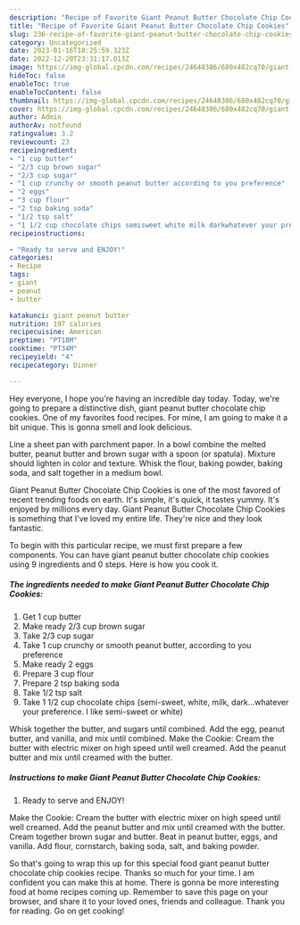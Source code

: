 ```yaml
---
description: "Recipe of Favorite Giant Peanut Butter Chocolate Chip Cookies"
title: "Recipe of Favorite Giant Peanut Butter Chocolate Chip Cookies"
slug: 236-recipe-of-favorite-giant-peanut-butter-chocolate-chip-cookies
category: Uncategorized
date: 2023-01-16T18:25:59.323Z
date: 2022-12-20T23:31:17.013Z
image: https://img-global.cpcdn.com/recipes/24648386/680x482cq70/giant-peanut-butter-chocolate-chip-cookies-recipe-main-photo.jpg
hideToc: false
enableToc: true
enableTocContent: false
thumbnail: https://img-global.cpcdn.com/recipes/24648386/680x482cq70/giant-peanut-butter-chocolate-chip-cookies-recipe-main-photo.jpg
cover: https://img-global.cpcdn.com/recipes/24648386/680x482cq70/giant-peanut-butter-chocolate-chip-cookies-recipe-main-photo.jpg
author: Admin
authorAv: notfound
ratingvalue: 3.2
reviewcount: 23
recipeingredient:
- "1 cup butter"
- "2/3 cup brown sugar"
- "2/3 cup sugar"
- "1 cup crunchy or smooth peanut butter according to you preference"
- "2 eggs"
- "3 cup flour"
- "2 tsp baking soda"
- "1/2 tsp salt"
- "1 1/2 cup chocolate chips semisweet white milk darkwhatever your preference I like semisweet or white"
recipeinstructions:

- "Ready to serve and ENJOY!"
categories:
- Recipe
tags:
- giant
- peanut
- butter

katakunci: giant peanut butter 
nutrition: 197 calories
recipecuisine: American
preptime: "PT18M"
cooktime: "PT34M"
recipeyield: "4"
recipecategory: Dinner

---
```



Hey everyone, I hope you're having an incredible day today. Today, we're going to prepare a distinctive dish, giant peanut butter chocolate chip cookies. One of my favorites food recipes. For mine, I am going to make it a bit unique. This is gonna smell and look delicious.

Line a sheet pan with parchment paper. In a bowl combine the melted butter, peanut butter and brown sugar with a spoon (or spatula). Mixture should lighten in color and texture. Whisk the flour, baking powder, baking soda, and salt together in a medium bowl.

Giant Peanut Butter Chocolate Chip Cookies is one of the most favored of recent trending foods on earth. It's simple, it's quick, it tastes yummy. It's enjoyed by millions every day. Giant Peanut Butter Chocolate Chip Cookies is something that I've loved my entire life. They're nice and they look fantastic.


To begin with this particular recipe, we must first prepare a few components. You can have giant peanut butter chocolate chip cookies using 9 ingredients and 0 steps. Here is how you cook it.

<!--inarticleads1-->

##### The ingredients needed to make Giant Peanut Butter Chocolate Chip Cookies:

1. Get 1 cup butter
1. Make ready 2/3 cup brown sugar
1. Take 2/3 cup sugar
1. Take 1 cup crunchy or smooth peanut butter, according to you preference
1. Make ready 2 eggs
1. Prepare 3 cup flour
1. Prepare 2 tsp baking soda
1. Take 1/2 tsp salt
1. Take 1 1/2 cup chocolate chips (semi-sweet, white, milk, dark...whatever your preference. I like semi-sweet or white)


Whisk together the butter, and sugars until combined. Add the egg, peanut butter, and vanilla, and mix until combined. Make the Cookie: Cream the butter with electric mixer on high speed until well creamed. Add the peanut butter and mix until creamed with the butter. 

<!--inarticleads2-->

##### Instructions to make Giant Peanut Butter Chocolate Chip Cookies:


1. Ready to serve and ENJOY!

Make the Cookie: Cream the butter with electric mixer on high speed until well creamed. Add the peanut butter and mix until creamed with the butter. Cream together brown sugar and butter. Beat in peanut butter, eggs, and vanilla. Add flour, cornstarch, baking soda, salt, and baking powder. 

So that's going to wrap this up for this special food giant peanut butter chocolate chip cookies recipe. Thanks so much for your time. I am confident you can make this at home. There is gonna be more interesting food at home recipes coming up. Remember to save this page on your browser, and share it to your loved ones, friends and colleague. Thank you for reading. Go on get cooking!
